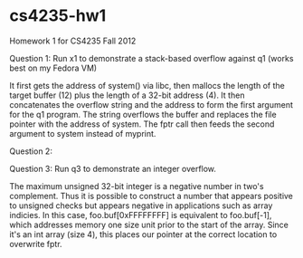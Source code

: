cs4235-hw1
==========

Homework 1 for CS4235 Fall 2012


Question 1:
Run x1 to demonstrate a stack-based overflow against q1 (works best on my Fedora VM)

It first gets the address of system() via libc, then mallocs the length of the 
target buffer (12) plus the length of a 32-bit address (4). It then 
concatenates the overflow string and the address to form the first argument for
the q1 program. The string overflows the buffer and replaces the file pointer 
with the address of system. The fptr call then feeds the second argument to 
system instead of myprint.

Question 2:

Question 3:
Run q3 to demonstrate an integer overflow.

The maximum unsigned 32-bit integer is a negative number in two's complement. 
Thus it is possible to construct a number that appears positive to unsigned
checks but appears negative in applications such as array indicies. In this case,
foo.buf[0xFFFFFFFF] is equivalent to foo.buf[-1], which addresses memory one size
unit prior to the start of the array. Since it's an int array (size 4), this places
our pointer at the correct location to overwrite fptr.

